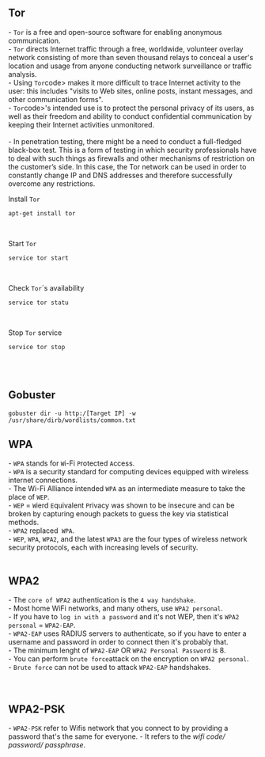 

<h2>Tor<a id='1'></a></h2>
<p>- <code>Tor</code>  is a free and open-source software for enabling anonymous communication.<br>
- <code>Tor</code> directs Internet traffic through a free, worldwide, volunteer overlay network consisting of more than seven thousand relays to conceal a user's location and usage from anyone conducting network surveillance or traffic analysis. <br>
- Using <code>Tor</code>code> makes it more difficult to trace Internet activity to the user: this includes "visits to Web sites, online posts, instant messages, and other communication forms".<br>
- <code>Tor</code>code>'s intended use is to protect the personal privacy of its users, as well as their freedom and ability to conduct confidential communication by keeping their Internet activities unmonitored.<br><br>
- In penetration testing, there might be a need to conduct a full-fledged black-box test. This is a form of testing in which security professionals have to deal with such things as firewalls and other mechanisms of restriction on the customer’s side. In this case, the Tor network can be used in order to constantly change IP and DNS addresses and therefore successfully overcome any restrictions.
</p>

Install <code>Tor</code><br>
<pre><code>apt-get install tor</code></pre>

<br>

<p>Start <code>Tor</code></p>
<pre><code>service tor start</code></pre>

<br>

<p>Check <code>Tor</code>´s availability</p>
<pre><code>service tor statu</code></pre>

<br>

<p>Stop <code>Tor</code> service</p>
<pre><code>service tor stop</code></pre>

<br>

<br>



<h2>Gobuster<a id='2'></a></h2>
<pre><code>gobuster dir -u http:/[Target IP] -w /usr/share/dirb/wordlists/common.txt</code></pre>


<h2>WPA<a id='3'></a></h2>
- <code>WPA</code> stands for <code>W</code>i-Fi <code>P</code>rotected <code>A</code>ccess.<br>
- <code>WPA</code> is a security standard for computing devices equipped with wireless internet connections.<br>
- The Wi-Fi Alliance intended <code>WPA</code> as an intermediate measure to take the place of <code>WEP</code>.<br>
- <code>WEP</code> = <code>W</code>ierd <code>E</code>quivalent <code>P</code>rivacy was shown to be insecure and can be broken by capturing enough packets to guess the key via statistical methods.<br>
- <code>WPA2</code> replaced<code> WPA</code>.<br>
- <code>WEP</code>, <code>WPA</code>, <code>WPA2</code>, and the latest <code>WPA3</code> are the four types of wireless network security protocols, each with increasing levels of security.<br>

<br>
<h2>WPA2</h2>
- The <code>core of WPA2</code> authentication is the <code>4 way handshake</code>.<br>
- Most home WiFi networks, and many others, use <code>WPA2 personal</code>.<br>
- If you have to <code>log in with a password</code> and it's not WEP, then it's <code>WPA2 personal</code> = <code>WPA2-EAP</code>.<br>
- <code>WPA2-EAP</code> uses RADIUS servers to authenticate, so if you have to enter a username and password in order to connect then it's probably that.<br>
- The minimum lenght of <code>WPA2-EAP</code> OR  <code>WPA2 Personal Password</code> is 8.<br>
- You can perform <code>brute force</code>attack on the encryption on <code>WPA2 personal</code>.<br>
- <code>Brute force</code> can not be used to attack <code>WPA2-EAP</code> handshakes. <br><br>

<br>
<h2>WPA2-PSK</h2>
- <code>WPA2-PSK</code> refer to Wifis network that you connect to by providing a password that's the same for everyone.
- It refers to the <em>wifi code/ password/ passphrase</em>.<br>
